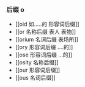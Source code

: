 ### 后缀 o
- [[oid  如.....的 形容词后缀]]
- [[or 名称后缀 表人 表物]]
- [[orium 名词后缀 表场所]]
- [[ory 形容词后缀 ....的]]
- [[ose 形容词后缀 ...的]]
- [[osity 名称后缀]]
- [[our 形容词后缀]]
- [[ous 名词后缀]]
